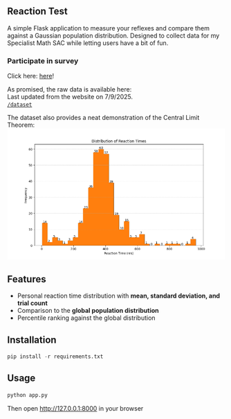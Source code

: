 ## Reaction Test
A simple Flask application to measure your reflexes and compare them against a Gaussian population distribution. 
Designed to collect data for my Specialist Math SAC while letting users have a bit of fun.

### Participate in survey
Click here: [here](https://reactiontest.onrender.com/)!

As promised, the raw data is available here: <br>
Last updated from the website on 7/9/2025. <br>
[`/dataset`](./dataset/reaction.sql)

The dataset also provides a neat demonstration of the Central Limit Theorem:
![Bar graph of reaction times](images\trial_times.png)




## Features
- Personal reaction time distribution with <b>mean, standard deviation, and trial count</b>
- Comparison to the <b>global population distribution</b>
- Percentile ranking against the global distribution

## Installation
```py 
pip install -r requirements.txt
```

## Usage
```bash
python app.py
```
Then open http://127.0.0.1:8000 in your browser
